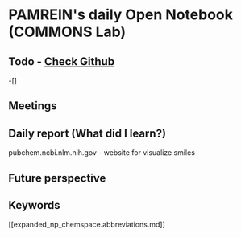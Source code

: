 
# PAMREIN's daily Open Notebook (COMMONS Lab)

## Todo - [Check Github](https://github.com/orgs/commons-research/projects/2/views/1)
-[]


## Meetings



## Daily report (What did I learn?)
pubchem.ncbi.nlm.nih.gov - website for visualize smiles


## Future perspective



## Keywords
[[expanded_np_chemspace.abbreviations.md]]
